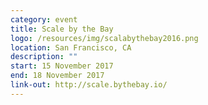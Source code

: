 ```yaml
---
category: event
title: Scale by the Bay
logo: /resources/img/scalabythebay2016.png
location: San Francisco, CA
description: ""
start: 15 November 2017
end: 18 November 2017
link-out: http://scale.bythebay.io/
---
```

